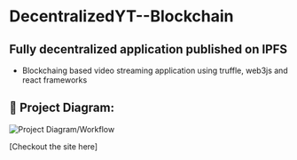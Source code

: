 # DecentralizedYT--Blockchain

## Fully decentralized application published on IPFS
- Blockchaing based video streaming application using truffle, web3js and react frameworks

## 🔧 Project Diagram:
![Project Diagram/Workflow](https://i.gyazo.com/827138d2e256cffbe00e34a15afa39e2.png)

[Checkout the site here]

[site here]: https://ipfs.fleek.co/ipfs/Qmbqyinf3WRT1Jxyc1jkkz6Nt23vdQWqRXh3ffN6emn891